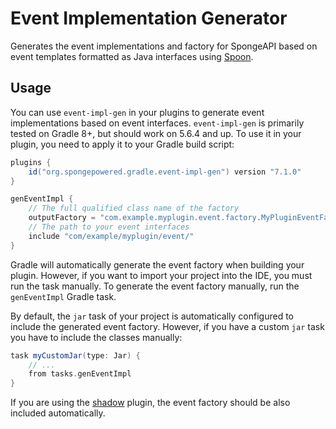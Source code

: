 # Event Implementation Generator

Generates the event implementations and factory for SpongeAPI based on event
templates formatted as Java interfaces using [Spoon](https://github.com/INRIA/spoon).

## Usage
You can use `event-impl-gen` in your plugins to generate event implementations based on event interfaces. `event-impl-gen` is primarily tested on 
Gradle 8+, but should work on 5.6.4 and up.
To use it in your plugin, you need to apply it to your Gradle build script:

```gradle
plugins {
    id("org.spongepowered.gradle.event-impl-gen") version "7.1.0"
}

genEventImpl {
    // The full qualified class name of the factory
    outputFactory = "com.example.myplugin.event.factory.MyPluginEventFactory"
    // The path to your event interfaces
    include "com/example/myplugin/event/"
}
```

Gradle will automatically generate the event factory when building your plugin. However, if you want to
import your project into the IDE, you must run the task manually. To generate the event factory manually,
run the `genEventImpl` Gradle task.

By default, the `jar` task of your project is automatically configured to include the generated event factory.
However, if you have a custom `jar` task you have to include the classes manually:

```groovy
task myCustomJar(type: Jar) {
    // ...
    from tasks.genEventImpl
}
```

If you are using the [shadow](https://github.com/johnrengelman/shadow) plugin, the event factory should be
also included automatically.
